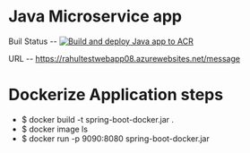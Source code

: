 # Java Microservice app

Buil Status -- [![Build and deploy Java app to ACR](https://github.com/orgtest-rahul/JavaSpringBootHello/actions/workflows/main.yml/badge.svg)](https://github.com/orgtest-rahul/JavaSpringBootHello/actions/workflows/main.yml)

URL -- https://rahultestwebapp08.azurewebsites.net/message


# Dockerize Application steps
* $ docker build -t spring-boot-docker.jar .
* $ docker image ls
* $ docker run -p 9090:8080 spring-boot-docker.jar
